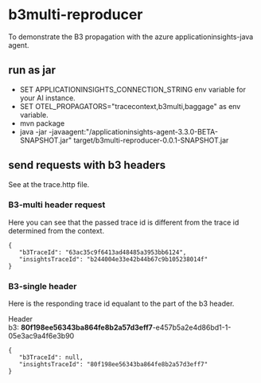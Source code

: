 # b3multi-reproducer
To demonstrate the B3 propagation with the azure applicationinsights-java agent. 

## run as jar
- SET APPLICATIONINSIGHTS_CONNECTION_STRING env variable for your AI instance.
- SET OTEL_PROPAGATORS="tracecontext,b3multi,baggage" as env variable.
- mvn package
- java -jar  -javaagent:"<path-to>/applicationinsights-agent-3.3.0-BETA-SNAPSHOT.jar" target/b3multi-reproducer-0.0.1-SNAPSHOT.jar


## send requests with b3 headers
See at the trace.http file.

### B3-multi header request
Here you can see that the passed trace id is different from the trace id determined from the context. 

 ```
{
    "b3TraceId": "63ac35c9f6413ad48485a3953bb6124",
    "insightsTraceId": "b244004e33e42b44b67c9b105238014f"
}
 ```

### B3-single header
Here is the responding trace id equalant to the part of the b3 header.

Header <br>
b3: **80f198ee56343ba864fe8b2a57d3eff7**-e457b5a2e4d86bd1-1-05e3ac9a4f6e3b90
 ```
{
    "b3TraceId": null,
    "insightsTraceId": "80f198ee56343ba864fe8b2a57d3eff7"
}
 ```



